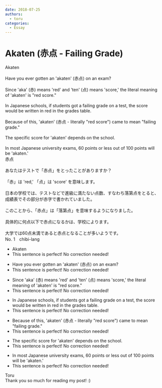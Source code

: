 ```yaml
---
date: 2018-07-25
authors:
  - toru
categories:
  - Essay
---
```


<h1 id="subject_show">Akaten (赤点 - Failing Grade)</h1>
<div class="date" hidden>Jul 25, 2018 20:50</div>
<div id="post"><div id="body_show_ori">
Akaten<br/><br/>Have you ever gotten an 'akaten' (赤点) on an exam?<br/><br/>Since 'aka' (赤) means 'red' and 'ten' (点) means 'score,' the literal meaning of 'akaten' is "red score."<br/><br/>In Japanese schools, if students got a failing grade on a test, the score would be written in red in the grades table.<br/><br/>Because of this, 'akaten' (赤点 - literally "red score") came to mean "failing grade."<br/><br/>The specific score for 'akaten' depends on the school.<br/><br/>In most Japanese university exams, 60 points or less out of 100 points will be 'akaten.'
</div></div>

<!-- more -->

<div id="post_ja"><div id="body_show_mo">
赤点<br/><br/>あなたはテストで「赤点」をとったことがありますか？<br/><br/>「赤」は 'red,' 「点」は 'score' を意味します。<br/><br/>日本の学校では、テストなどで進級に満たない点数、すなわち落第点をとると、成績表でその部分が赤字で書かれていました。<br/><br/>このことから、「赤点」は「落第点」を意味するようになりました。<br/><br/>具体的に何点以下で赤点になるかは、学校によります。<br/><br/>大学では60点未満であると赤点となることが多いようです。
</div></div>
<div id="block"><div class="first_name"> No. 1　<span class="just_name">chibi-lang</span></div><div id="block2">
<ul class="correction_field">
<li class="incorrect">Akaten</li>
<li class="corrected perfect">This sentence is perfect! No correction needed!</li>
</ul>
<ul class="correction_field">
<li class="incorrect">Have you ever gotten an 'akaten' (赤点) on an exam?</li>
<li class="corrected perfect">This sentence is perfect! No correction needed!</li>
</ul>
<ul class="correction_field">
<li class="incorrect">Since 'aka' (赤) means 'red' and 'ten' (点) means 'score,' the literal meaning of 'akaten' is "red score."</li>
<li class="corrected perfect">This sentence is perfect! No correction needed!</li>
</ul>
<ul class="correction_field">
<li class="incorrect">In Japanese schools, if students got a failing grade on a test, the score would be written in red in the grades table.</li>
<li class="corrected perfect">This sentence is perfect! No correction needed!</li>
</ul>
<ul class="correction_field">
<li class="incorrect">Because of this, 'akaten' (赤点 - literally "red score") came to mean "failing grade."</li>
<li class="corrected perfect">This sentence is perfect! No correction needed!</li>
</ul>
<ul class="correction_field">
<li class="incorrect">The specific score for 'akaten' depends on the school.</li>
<li class="corrected perfect">This sentence is perfect! No correction needed!</li>
</ul>
<ul class="correction_field">
<li class="incorrect">In most Japanese university exams, 60 points or less out of 100 points will be 'akaten.'</li>
<li class="corrected perfect">This sentence is perfect! No correction needed!</li>
</ul>
</div><div class="name"><span class="just_name">Toru</span><br>
Thank you so much for reading my post! :)
</div>
</div>
